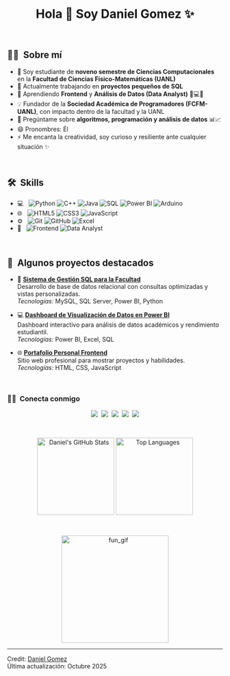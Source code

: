 <h1 align="center">Hola 👋 Soy Daniel Gomez ✨</h1>

<br/>

<h2> 👨‍💻 &nbsp;Sobre mí </h2>

- 🏫 Soy estudiante de **noveno semestre de Ciencias Computacionales** en la **Facultad de Ciencias Físico-Matemáticas (UANL)**  
- 🔭 Actualmente trabajando en **proyectos pequeños de SQL**  
- 🌱 Aprendiendo **Frontend** y **Análisis de Datos (Data Analyst)** 🧠💻🤖  
- 💡 Fundador de la **Sociedad Académica de Programadores (FCFM-UANL)**, con impacto dentro de la facultad y la UANL  
- 💬 Pregúntame sobre **algoritmos, programación y análisis de datos** 📊📈  
- 😄 Pronombres: Él  
- ⚡ Me encanta la creatividad, soy curioso y resiliente ante cualquier situación ✨  

<br/>

<h2> 🛠 &nbsp;Skills</h2>

- 💻 &nbsp;
  ![Python](https://img.shields.io/badge/Python-3776AB?style=for-the-badge&logo=python&logoColor=white)
  ![C++](https://img.shields.io/badge/C++-00599C?style=for-the-badge&logo=cplusplus&logoColor=white)
  ![Java](https://img.shields.io/badge/Java-ED8B00?style=for-the-badge&logo=openjdk&logoColor=white)
  ![SQL](https://img.shields.io/badge/SQL-4479A1?style=for-the-badge&logo=mysql&logoColor=white)
  ![Power BI](https://img.shields.io/badge/PowerBI-F2C811?style=for-the-badge&logo=powerbi&logoColor=black)
  ![Arduino](https://img.shields.io/badge/Arduino-3776AB?style=for-the-badge&logo=Arduino&logoColor=white)
- 🌐 &nbsp;
  ![HTML5](https://img.shields.io/badge/HTML5-E34F26?style=for-the-badge&logo=html5&logoColor=white)
  ![CSS3](https://img.shields.io/badge/CSS3-1572B6?style=for-the-badge&logo=css3&logoColor=white)
  ![JavaScript](https://img.shields.io/badge/JavaScript-F7DF1E?style=for-the-badge&logo=javascript&logoColor=black)
- ⚙️ &nbsp;
  ![Git](https://img.shields.io/badge/Git-F05032?style=for-the-badge&logo=git&logoColor=white)
  ![GitHub](https://img.shields.io/badge/GitHub-100000?style=for-the-badge&logo=github&logoColor=white)
  ![Excel](https://img.shields.io/badge/Excel-217346?style=for-the-badge&logo=microsoftexcel&logoColor=white)
- 🧠 &nbsp;
  ![Frontend](https://img.shields.io/badge/Frontend-6C63FF?style=for-the-badge&logo=react&logoColor=white)
  ![Data Analyst](https://img.shields.io/badge/Data_Analyst-008080?style=for-the-badge&logo=tableau&logoColor=white)

<br/>

<h2> 🚀 &nbsp;Algunos proyectos destacados</h2>

- 🎯 **[Sistema de Gestión SQL para la Facultad](https://github.com/DanielGomez/sql-management-project)**  
  Desarrollo de base de datos relacional con consultas optimizadas y vistas personalizadas.  
  *Tecnologías:* MySQL, SQL Server, Power BI, Python  

- 💻 **[Dashboard de Visualización de Datos en Power BI](https://github.com/DanielGomez/powerbi-dashboard)**  
  Dashboard interactivo para análisis de datos académicos y rendimiento estudiantil.  
  *Tecnologías:* Power BI, Excel, SQL  

- 🌐 **[Portafolio Personal Frontend](https://github.com/DanielGomez/portfolio)**  
  Sitio web profesional para mostrar proyectos y habilidades.  
  *Tecnologías:* HTML, CSS, JavaScript  

<br/>

<h3> 🤝🏻 &nbsp;Conecta conmigo </h3>

<p align="center">
<a href="https://www.linkedin.com/in/danielgomez"><img src="https://img.shields.io/badge/LinkedIn-0077B5?style=for-the-badge&logo=linkedin&logoColor=white" /></a>&nbsp;
<a href="mailto:danielgomez@gmail.com"><img src="https://img.shields.io/badge/Gmail-D14836?style=for-the-badge&logo=gmail&logoColor=white" /></a>&nbsp;
<a href="https://github.com/DanielGomez"><img src="https://img.shields.io/badge/GitHub-100000?style=for-the-badge&logo=github&logoColor=white" /></a>&nbsp;
<a href="https://www.tiktok.com/@danielgomez"><img src="https://img.shields.io/badge/TikTok-000000?style=for-the-badge&logo=tiktok&logoColor=white" /></a>&nbsp;
<a href="https://www.youtube.com/@danielgomez"><img src="https://img.shields.io/badge/YouTube-FF0000?style=for-the-badge&logo=youtube&logoColor=white" /></a>
</p>

<br/>

<p align="center">
  <img alt="Daniel's GitHub Stats" height="180px" src="https://github-readme-stats.vercel.app/api?username=DanielGomez&theme=tokyonight&show_icons=true&count_private=true" />
  <img alt="Top Languages" height="180px" src="https://github-readme-stats.vercel.app/api/top-langs/?username=DanielGomez&layout=compact&theme=tokyonight" />
</p>

<br/>

<p align="center">
  <img src="https://i.pinimg.com/originals/e4/26/70/e426702edf874b181aced1e2fa5c6cde.gif" height="250" alt="fun_gif"/>
</p>

---

Credit: [Daniel Gomez](https://github.com/DanielGomez)  
Última actualización: Octubre 2025
